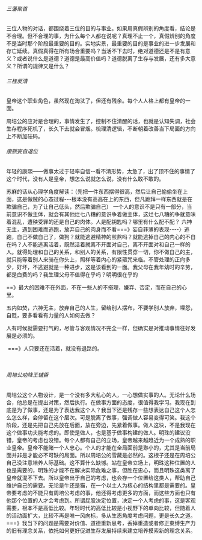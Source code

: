 ###### 三藩聚首

​		三位人物的对话，都围绕着三位的目的与事业。如果用真假辨别的角度看，结论是不合理。
​		但不合理的事，为什么每个人都在说呢？真理不止一个，真假辨别的角度不是当时那个阶段最重要的目的。实地实景，最重要的目的是事业的进一步发展和存亡延续。
​		真假真得在所有场合重要吗？当活不下去时，绝对道德还是不是有意义？或者说什么是道德？道德是最高价值吗？道德脱离了生存与发展，还有多大意义？所谓的规律又是什么？

###### 三桂反清

​		皇帝这个职业角色，虽然现在淘汰了，但还有残余。每个人人格上都有皇帝的一面。

​		周培公的应对是合理的，事情发生了，控制不住清醒的话，也就是认知失调，社会生存程序死机了，长久下去就会冒烟。梳理清逻辑，不断朝着改善当下局面的方向上不断加砝码。	



###### 康熙妄自退位	

​		年轻的康熙——做事太过于轻率自信--看不清形势，太急了，出了顶不住的事情了
​		这个时代，没有人是皇帝，想怎么说就怎么说，没有什么敢不敢的。

​		苏麻的话从心理学角度解读：（先把一件东西摆得很高，然后让自己偷偷坐在上面，这是做贼的心态过程---根本没有高高在上的东西，但凡跪拜一样东西就是在欺骗自己，为了让自己低头，然后欺骗自己）	一个人的意识不是只有一部分，当前意识不做主体，就会有其他烂七八糟的意识争着做主体，这烂七八糟的争就意味着混乱，遭殃受罪的还是自己的肉体。
​		人是配钥匙吗？哪里有什么配不配？
​		六神无主，遇到困难而逃跑，放弃自己的肉身而不看===》妄自菲薄的表现----〉逃跑，自己不做自己了，做狗？就能逃避精神的煎熬吗？就能逃掉自己的内心的不自在吗？	
​		人不能逃离活着，既然活着就离不开面对自己，离不开面对和自己一样的人。就得处理和自己的关系，和别人的关系，有限性贯穿一切，你不做自己的主，就只能等着别人来骑在你头上，照样等着内心的紧箍咒来临。不管处理的正向多少，好坏，不逃避就是一种进步，这是该看到的一面。
​		我父母在我年幼时的辛劳，都是白费的吗？我生理父母不值得在乎吗？明明很在乎的

​		==》最大的困难不在外面，不在一些人的不搭理，嫌弃、否定，而在自己的心里。

​		五内如焚，六神无主，放弃自己的人生，留给别人摆布，不要学别人放弃，埋怨，自贬，要多看看有力量的人如何去做？

​		人有时候就需要打气的，尽管与客观情况不完全一样，但确实是对推动事情往好发展是必须的。
​		

​		===》人只要还在活着，就没有退路的。

​		

###### 周培公劝降王辅臣

​		周培公这个人物设计，是一个没有多大私心的人，一心想做实事的人。无论什么场合，他总是在提出对策，然后执行。在做事方面的态度，很值得我学习。我现在到底是为了做事，还是为了表达我这个人？
​		我当下还是残存一些想表达自己这个人怎么怎么样，会停留在这个层次。可是脱离了做事，强调做人容易变得可笑。我这个阶段，还是先把自己先放在后面，放在旁边，先紧着做事。做人这块，不是我现在这个做事功夫能考虑的。即使是做人，也是基于做事构建的做人。
​		明珠的建议没错，皇帝的考虑也没错。每个人都有自己的立场，皇帝越来越趋近为一个成熟的职业皇帝。皇帝不能赌一个人忠心。个人的才能在全局面前是渺小的，尤其是当前局面并非是才能必不可缺的局面。所以周培公的雪藏是必然的。这根子还是在周培公自己没注意培养人际基础。这不算什么缺憾。站在皇帝立场上，明珠这种位置的人也是需要的，明珠的才能不在解决实际危难之事，但胜在忠心，而且明珠这类离了皇帝就混不下去。所以皇帝出于自己的考虑，也会存一个位置给这类人，帮助自己维护自己的需要。无论是牛还是猫，在一个以主人为核心的结构里都是需要的。
​		皇帝要考虑的不能只有周培公考虑的事，他还得考虑更多的方面，而这些方面也只有他那个位置的人才会考虑到。所谓屁股决定位置，决定一个人考虑的事，这是客观需要，根本不是高低比较。
​		年轻时代的高低比较是小视野下的单向比较，但随着人的活动面扩大，比较不再是唯一风向标，多从生态角度考虑问题，更是长久之道。
​		===》我当下的问题是需要对价值、道德重新思考，丢掉重造或者修正束缚生产力的旧有理念关系，依托如何更好促进生存发展持续来建立培养摸索新的理念关系。